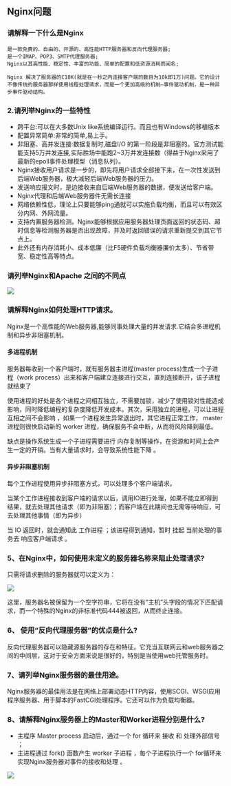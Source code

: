 ## Nginx问题

### 请解释一下什么是Nginx
```
是一款免费的、自由的、开源的、高性能HTTP服务器和反向代理服务器;
是一个IMAP、POP3、SMTP代理服务器;
Nginx以其高性能、稳定性、丰富的功能、简单的配置和低资源消耗而闻名;

Nginx 解决了服务器的C10K(就是在一秒之内连接客户端的数目为10k即1万)问题。它的设计不像传统的服务器那样使用线程处理请求，而是一个更加高级的机制—事件驱动机制，是一种异步事件驱动结构。
```

### 2.请列举Nginx的一些特性
- 跨平台:可以在大多数Unix like系统编译运行。而且也有Windows的移植版本
- 配置异常简单:非常的简单,易上手。
- 非阻塞、高并发连接:数据复制时,磁盘I/O 的第一阶段是非阻塞的。官方测试能能支持5万并发连接,实际胜场中能跑2~3万并发连接数（得益于Nginx采用了最新的epoll事件处理模型（消息队列）。
- Nginx接收用户请求是一步的，即先将用户请求全部接下来，在一次性发送到后端Web服务器，极大减轻后端Web服务器的压力。
- 发送响应报文时，是边接收来自后端Web服务器的数据，便发送给客户端。
- Nginx代理和后端Web服务器件无需长连接
- 网络依赖性低，理论上只要能够ping通就可以实施负载均衡，而且可以有效区分内网、外网流量。
- 支持内置服务器检测。Nginx能够根据应用服务器处理页面返回的状态码、超时信息等检测服务器是否出现故障，并及时返回错误的请求重新提交到其它节点上。
- 此外还有内存消耗小、成本低廉（比F5硬件负载均衡器廉价太多）、节省带宽、稳定性高等特点。


### 请列举Nginx和Apache 之间的不同点
![](https://img2018.cnblogs.com/blog/1231979/201911/1231979-20191113094447975-1458045959.png)


### 请解释Nginx如何处理HTTP请求。
Nginx是一个高性能的Web服务器,能够同事处理大量的并发请求.它结合多进程机制和异步非阻塞机制。

#### 多进程机制
服务器每收到一个客户端时，就有服务器主进程(master process)生成一个子进程（work process）出来和客户端建立连接进行交互，直到连接断开，该子进程就结束了


使用进程的好处是各个进程之间相互独立，不需要加锁，减少了使用锁对性能造成影响，同时降低编程的复杂度降低开发成本。其次，采用独立的进程，可以让进程互相之间不会影响 ，如果一个进程发生异常退出时，其它进程正常工作， master 进程则很快启动新的 worker 进程，确保服务不会中断，从而将风险降到最低。

缺点是操作系统生成一个子进程需要进行 内存复制等操作，在资源和时间上会产生一定的开销。当有大量请求时，会导致系统性能下降 。


#### 异步非阻塞机制
每个工作进程使用异步非阻塞方式，可以处理多个客户端请求。

当某个工作进程接收到客户端的请求以后，调用IO进行处理，如果不能立即得到结果，就去处理其他请求（即为非阻塞）；而客户端在此期间也无需等待响应，可去处理其他事情（即为异步）


当 IO 返回时，就会通知此 工作进程 ；该进程得到通知，暂时 挂起 当前处理的事务去 响应客户端请求 。


### 5、在Nginx中，如何使用未定义的服务器名称来阻止处理请求?

只需将请求删除的服务器就可以定义为：

![](https://img2018.cnblogs.com/blog/1231979/201911/1231979-20191113095243865-1960719059.png)

这里，服务器名被保留为一个空字符串，它将在没有“主机”头字段的情况下匹配请求，而一个特殊的Nginx的非标准代码444被返回，从而终止连接。



### 6、 使用“反向代理服务器”的优点是什么?
反向代理服务器可以隐藏源服务器的存在和特征。它充当互联网云和web服务器之间的中间层，这对于安全方面来说是很好的，特别是当使用web托管服务时。



### 7、请列举Nginx服务器的最佳用途。
Nginx服务器的最佳用法是在网络上部署动态HTTP内容，使用SCGI、WSGI应用程序服务器、用于脚本的FastCGI处理程序。它还可以作为负载均衡器。


### 8、请解释Nginx服务器上的Master和Worker进程分别是什么?

- 主程序 Master process 启动后，通过一个 for 循环来 接收 和 处理外部信号 ；
- 主进程通过 fork() 函数产生 worker 子进程 ，每个子进程执行一个 for循环来实现Nginx服务器对事件的接收和处理 。

![](https://img2018.cnblogs.com/blog/1231979/201911/1231979-20191113095530816-153355520.png)
